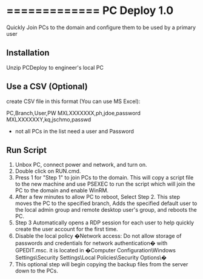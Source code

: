 =============
PC Deploy 1.0
=============

Quickly Join PCs to the domain and configure them to be used by a primary user


Installation
------------

Unzip PCDeploy to engineer's local PC


Use a CSV (Optional)
--------------------

create CSV file in this format (You can use MS Excel):

  PC,Branch,User,PW
  MXLXXXXXXX,ph,jdoe,password
  MXLXXXXXXY,kq,jschmo,passwd

* not all PCs in the list need a user and Password


Run Script
----------

1. Unbox PC, connect power and network, and turn on.
2. Double click on RUN.cmd.
3. Press 1 for "Step 1" to join PCs to the domain.
      This will copy a script file to the new machine and use PSEXEC to run the script which will join the PC to the domain and enable WinRM.
4. After a few minutes to allow PC to reboot, Select Step 2.
      This step moves the PC to the specified branch, Adds the specified default user to the local admin group and remote desktop user's group, and reboots the PC.
5. Step 3 Automatically opens a RDP session for each user to help quickly create the user account for the first time.
6. Disable the local policy �Network access: Do not allow storage of passwords and credentials for network authentication� with GPEDIT.msc. it is located in �Computer Configuration\Windows Settings\Security Settings\Local Policies\Security Options\�
7. This optional step will begin copying the backup files from the server down to the PCs.

